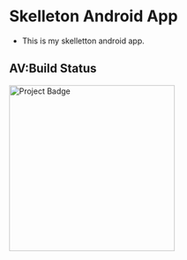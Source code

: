 # Skelleton Android App

- This is my skelletton android app.

## AV:Build Status

<img src="https://ci.appveyor.com/api/projects/status/github/kenkit/apptest?svg=true" alt="Project Badge" width="300">




